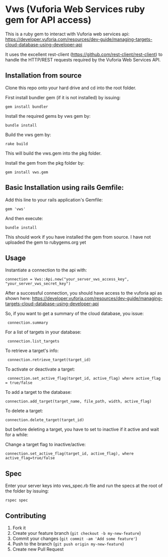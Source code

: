 # Vws (Vuforia Web Services ruby gem for API access)

This is a ruby gem to interact with Vuforia web services api:
https://developer.vuforia.com/resources/dev-guide/managing-targets-cloud-database-using-developer-api

It uses the excellent rest-client (https://github.com/rest-client/rest-client) to handle the
HTTP/REST requests required by the Vuforia Web Services API.

## Installation from source


Clone this repo onto your hard drive and cd into the root folder.


First install bundler gem (if it is not installed) by issuing:

    gem install bundler

Install the required gems by vws gem by:

    bundle install

Build the vws gem by:

    rake build

This will build the vws.gem into the pkg folder.


Install the gem from the pkg folder by:

    gem install vws.gem


## Basic Installation using rails Gemfile: 


Add this line to your rails application's Gemfile:

    gem 'vws'

And then execute:

    bundle install

This should work if you have installed the gem from source. I have not
uploaded the gem to rubygems.org yet


## Usage

Instantiate a connection to the api with:

    connection = Vws::Api.new("your_server_vws_access_key", "your_server_vws_secret_key")

After a successful connection, you should have access to the vuforia api as shown here:
https://developer.vuforia.com/resources/dev-guide/managing-targets-cloud-database-using-developer-api

So, if you want to get a summary of the cloud database, you issue:

     connection.summary

For a list of targets in your database:

     connection.list_targets

To retrieve a target's info:
     
     connection.retrieve_target(target_id)

To activate or deactivate a target:
    
     connection.set_active_flag(target_id, active_flag) where active_flag = true/false

To add a target to the database:

    connection.add_target(target_name, file_path, width, active_flag)

To delete a target:
    
    connection.delete_target(target_id)

but before deleting a target, you have to set to inactive if it active and
wait for a while:

Change a target flag to inactive/active:
    
    connection.set_active_flag(target_id, active_flag), where active_flag=true/false


## Spec

Enter your server keys into vws_spec.rb file and run the specs at the root 
of the folder by issuing:

    rspec spec



## Contributing

1. Fork it
2. Create your feature branch (`git checkout -b my-new-feature`)
3. Commit your changes (`git commit -am 'Add some feature'`)
4. Push to the branch (`git push origin my-new-feature`)
5. Create new Pull Request
